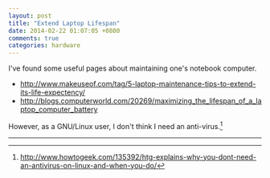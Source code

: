 ```yaml
---
layout: post
title: "Extend Laptop Lifespan"
date: 2014-02-22 01:07:05 +0800
comments: true
categories: hardware
---
```


I've found some useful pages about maintaining one's notebook computer.

* <http://www.makeuseof.com/tag/5-laptop-maintenance-tips-to-extend-its-life-expectency/>
* <http://blogs.computerworld.com/20269/maximizing_the_lifespan_of_a_laptop_computer_battery>

However, as a GNU/Linux user, I don't think I need an anti-virus.[^linux_no_av]

---

[^linux_no_av]: <http://www.howtogeek.com/135392/htg-explains-why-you-dont-need-an-antivirus-on-linux-and-when-you-do/>

<!-- vim:set tw=70:wrap: -->
